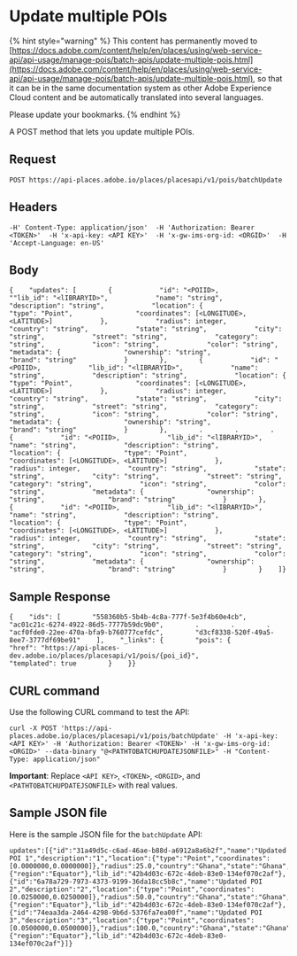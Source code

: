 # Update multiple POIs

{% hint style="warning" %}
This content has permanently moved to [https://docs.adobe.com/content/help/en/places/using/web-service-api/api-usage/manage-pois/batch-apis/update-multiple-pois.html](https://docs.adobe.com/content/help/en/places/using/web-service-api/api-usage/manage-pois/batch-apis/update-multiple-pois.html), so that it can be in the same documentation system as other Adobe Experience Cloud content and be automatically translated into several languages.

Please update your bookmarks.
{% endhint %}

A POST method that lets you update multiple POIs.

## Request <a id="request"></a>

```text
POST https://api-places.adobe.io/places/placesapi/v1/pois/batchUpdate
```

## Headers <a id="headers"></a>

```text
-H' Content-Type: application/json'  -H 'Authorization: Bearer <TOKEN>'  -H 'x-api-key: <API KEY>'  -H 'x-gw-ims-org-id: <ORGID>'  -H 'Accept-Language: en-US'
```

## Body <a id="body"></a>

```text
{    "updates": [        {            "id": "<POIID>,            ""lib_id": "<lIBRARYID>",            "name": "string",            "description": "string",            "location": {                "type": "Point",                "coordinates": [<LONGITUDE>, <LATITUDE>]            },            "radius": integer,            "country": "string",            "state": "string",            "city": "string",            "street": "string",            "category": "string",            "icon": "string",            "color": "string",            "metadata": {                "ownership": "string",                "brand": "string"            }        },        {            "id": "<POIID>,            "lib_id": "<lIBRARYID>",            "name": "string",            "description": "string",            "location": {                "type": "Point",                "coordinates": [<LONGITUDE>, <LATITUDE>]            },            "radius": integer,            "country": "string",            "state": "string",            "city": "string",            "street": "string",            "category": "string",            "icon": "string",            "color": "string",            "metadata": {                "ownership": "string",                "brand": "string"            }        },        .        .        .        {            "id": "<POIID>,            "lib_id": "<lIBRARYID>",            "name": "string",            "description": "string",            "location": {                "type": "Point",                "coordinates": [<LONGITUDE>, <LATITUDE>]            },            "radius": integer,            "country": "string",            "state": "string",            "city": "string",            "street": "string",            "category": "string",            "icon": "string",            "color": "string",            "metadata": {                "ownership": "string",                "brand": "string"            }        },        {            "id": "<POIID>,            "lib_id": "<lIBRARYID>",            "name": "string",            "description": "string",            "location": {                "type": "Point",                "coordinates": [<LONGITUDE>, <LATITUDE>]            },            "radius": integer,            "country": "string",            "state": "string",            "city": "string",            "street": "string",            "category": "string",            "icon": "string",            "color": "string",            "metadata": {                "ownership": "string",                "brand": "string"            }        }    ]}
```

## Sample Response <a id="sample-response"></a>

```text
{    "ids": [        "558360b5-5b4b-4c8a-777f-5e3f4b60e4cb",        "ac01c21c-6274-4922-86d5-7777b59dc9b0",        .        .        .        "acf0fde0-22ee-470a-bfa9-b760777cefdc",        "d3cf8338-520f-49a5-8ee7-3777df69be91"    ],    "_links": {        "pois": {            "href": "https://api-places-dev.adobe.io/places/placesapi/v1/pois/{poi_id}",            "templated": true        }    }}
```

## CURL command <a id="curl-command"></a>

Use the following CURL command to test the API:

```text
curl -X POST 'https://api-places.adobe.io/places/placesapi/v1/pois/batchUpdate' -H 'x-api-key: <API KEY>' -H 'Authorization: Bearer <TOKEN>' -H 'x-gw-ims-org-id: <ORGID>' --data-binary "@<PATHTOBATCHUPDATEJSONFILE>" -H "Content-Type: application/json"
```

**Important**: Replace `<API KEY>`, `<TOKEN>`, `<ORGID>`, and `<PATHTOBATCHUPDATEJSONFILE>` with real values.

## Sample JSON file <a id="sample-json-file"></a>

Here is the sample JSON file for the `batchUpdate` API:

```text
updates":[{"id":"31a49d5c-c6ad-46ae-b88d-a6912a8a6b2f","name":"Updated POI 1","description":"1","location":{"type":"Point","coordinates":[0.0000000,0.0000000]},"radius":25.0,"country":"Ghana","state":"Ghana","city":"Accra","street":"","category":"cafe","icon":"nice","color":"red","metadata":{"region":"Equator"},"lib_id":"42b4d03c-672c-4deb-83e0-134ef070c2af"},{"id":"6a78a729-7973-4373-9199-36da18cc5b8c","name":"Updated POI 2","description":"2","location":{"type":"Point","coordinates":[0.0250000,0.0250000]},"radius":50.0,"country":"Ghana","state":"Ghana","city":"Accra","street":"","category":"cafe","icon":"nice","color":"red","metadata":{"region":"Equator"},"lib_id":"42b4d03c-672c-4deb-83e0-134ef070c2af"},{"id":"74eaa3da-2464-4298-9b6d-5376fa7ea00f","name":"Updated POI 3","description":"3","location":{"type":"Point","coordinates":[0.0500000,0.0500000]},"radius":100.0,"country":"Ghana","state":"Ghana","city":"Accra","street":"","category":"cafe","icon":"nice","color":"red","metadata":{"region":"Equator"},"lib_id":"42b4d03c-672c-4deb-83e0-134ef070c2af"}]}
```

[  
](https://launch.gitbook.io/places-developer-by-adobe-documentation/api-usage/poi-management/batch-apis/post-poi-batch-create)

